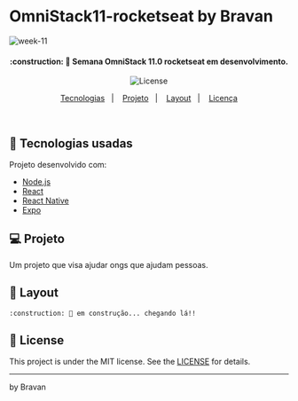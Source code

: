 # OmniStack11-rocketseat by Bravan

![week-11](https://user-images.githubusercontent.com/3237047/77461023-b5e4e400-6de0-11ea-9006-4a71383e906e.png)



<h4 align="center"> 
	:construction: 🚀 Semana OmniStack 11.0 rocketseat em desenvolvimento.
	
</h4>

<p align="center">
  
  
  <img alt="License" src="https://img.shields.io/badge/license-MIT-brightgreen">
</p>

<p align="center">
  <a href="#rocket-Technologies">Tecnologias</a>&nbsp;&nbsp;&nbsp;|&nbsp;&nbsp;&nbsp;
  <a href="#-project">Projeto</a>&nbsp;&nbsp;&nbsp;|&nbsp;&nbsp;&nbsp;
  <a href="#-layout">Layout</a>&nbsp;&nbsp;&nbsp;|&nbsp;&nbsp;&nbsp;
  <a href="#memo-license">Licença</a>
</p>

<br>


## :rocket: Tecnologias usadas

Projeto desenvolvido com:

- [Node.js](https://nodejs.org/en/) 
- [React](https://reactjs.org)
- [React Native](https://facebook.github.io/react-native/)
- [Expo](https://expo.io/)

## 💻 Projeto

Um projeto que visa ajudar ongs que ajudam pessoas.


## 🔖 Layout

	:construction: 🚀 em construção... chegando lá!!

## :memo: License

This project is under the MIT license. See the [LICENSE](LICENSE.md) for details.

---

by Bravan

